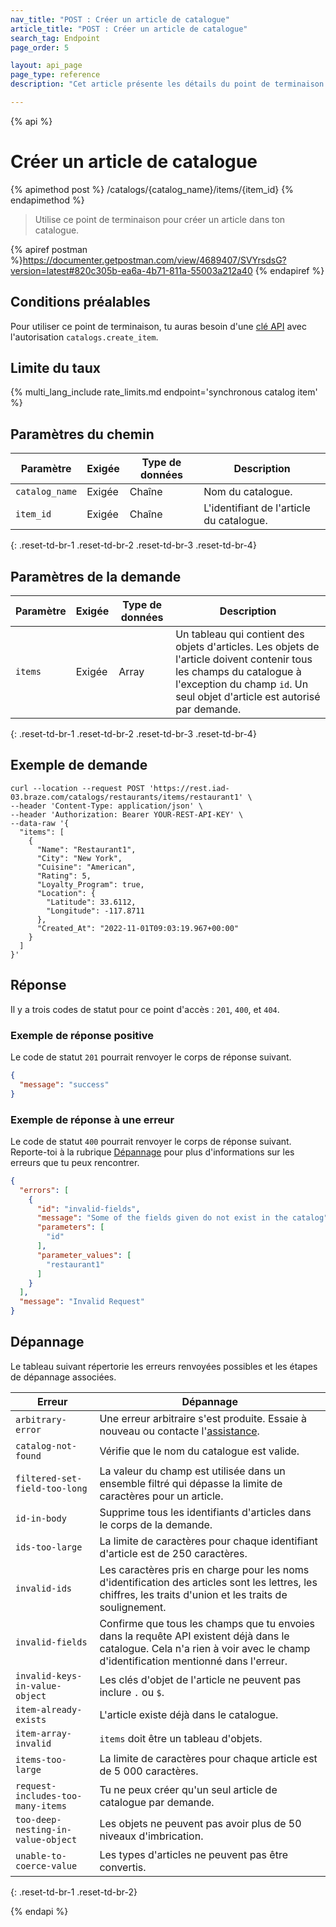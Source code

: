 ```yaml
---
nav_title: "POST : Créer un article de catalogue"
article_title: "POST : Créer un article de catalogue"
search_tag: Endpoint
page_order: 5

layout: api_page
page_type: reference
description: "Cet article présente les détails du point de terminaison Créer un élément de catalogue Braze."

---
```

{% api %}
# Créer un article de catalogue
{% apimethod post %}
/catalogs/{catalog_name}/items/{item_id}
{% endapimethod %}

> Utilise ce point de terminaison pour créer un article dans ton catalogue.

{% apiref postman %}https://documenter.getpostman.com/view/4689407/SVYrsdsG?version=latest#820c305b-ea6a-4b71-811a-55003a212a40 {% endapiref %}

## Conditions préalables

Pour utiliser ce point de terminaison, tu auras besoin d'une [clé API]({{site.baseurl}}/api/basics#rest-api-key/) avec l'autorisation `catalogs.create_item`.

## Limite du taux

{% multi_lang_include rate_limits.md endpoint='synchronous catalog item' %}

## Paramètres du chemin

| Paramètre | Exigée | Type de données | Description |
|---|---|---|---|
| `catalog_name` | Exigée | Chaîne | Nom du catalogue. |
| `item_id` | Exigée | Chaîne | L'identifiant de l'article du catalogue. |
{: .reset-td-br-1 .reset-td-br-2 .reset-td-br-3 .reset-td-br-4}

## Paramètres de la demande

| Paramètre | Exigée | Type de données | Description |
|---|---|---|---|
| `items` | Exigée | Array | Un tableau qui contient des objets d'articles. Les objets de l'article doivent contenir tous les champs du catalogue à l'exception du champ `id`. Un seul objet d'article est autorisé par demande. |
{: .reset-td-br-1 .reset-td-br-2 .reset-td-br-3 .reset-td-br-4}

## Exemple de demande

```
curl --location --request POST 'https://rest.iad-03.braze.com/catalogs/restaurants/items/restaurant1' \
--header 'Content-Type: application/json' \
--header 'Authorization: Bearer YOUR-REST-API-KEY' \
--data-raw '{
  "items": [
    {
      "Name": "Restaurant1",
      "City": "New York",
      "Cuisine": "American",
      "Rating": 5,
      "Loyalty_Program": true,
      "Location": {
        "Latitude": 33.6112,
        "Longitude": -117.8711
      },
      "Created_At": "2022-11-01T09:03:19.967+00:00"
    }
  ]
}'
```

## Réponse

Il y a trois codes de statut pour ce point d'accès : `201`, `400`, et `404`.

### Exemple de réponse positive

Le code de statut `201` pourrait renvoyer le corps de réponse suivant.

```json
{
  "message": "success"
}
```

### Exemple de réponse à une erreur

Le code de statut `400` pourrait renvoyer le corps de réponse suivant. Reporte-toi à la rubrique [Dépannage](#troubleshooting) pour plus d'informations sur les erreurs que tu peux rencontrer.

```json
{
  "errors": [
    {
      "id": "invalid-fields",
      "message": "Some of the fields given do not exist in the catalog",
      "parameters": [
        "id"
      ],
      "parameter_values": [
        "restaurant1"
      ]
    }
  ],
  "message": "Invalid Request"
}
```

## Dépannage

Le tableau suivant répertorie les erreurs renvoyées possibles et les étapes de dépannage associées.

| Erreur | Dépannage |
| --- | --- |
| `arbitrary-error` | Une erreur arbitraire s'est produite. Essaie à nouveau ou contacte l'[assistance]({{site.baseurl}}/support_contact/). |
| `catalog-not-found` | Vérifie que le nom du catalogue est valide. |
| `filtered-set-field-too-long` | La valeur du champ est utilisée dans un ensemble filtré qui dépasse la limite de caractères pour un article. |
| `id-in-body` | Supprime tous les identifiants d'articles dans le corps de la demande. |
| `ids-too-large` | La limite de caractères pour chaque identifiant d'article est de 250 caractères. |
| `invalid-ids` | Les caractères pris en charge pour les noms d'identification des articles sont les lettres, les chiffres, les traits d'union et les traits de soulignement. |
| `invalid-fields` | Confirme que tous les champs que tu envoies dans la requête API existent déjà dans le catalogue. Cela n'a rien à voir avec le champ d'identification mentionné dans l'erreur. |
| `invalid-keys-in-value-object` | Les clés d'objet de l'article ne peuvent pas inclure `.` ou `$`. |
| `item-already-exists` | L'article existe déjà dans le catalogue. |
| `item-array-invalid` | `items` doit être un tableau d'objets. | 
| `items-too-large` | La limite de caractères pour chaque article est de 5 000 caractères. |
| `request-includes-too-many-items` | Tu ne peux créer qu'un seul article de catalogue par demande. |
| `too-deep-nesting-in-value-object` | Les objets ne peuvent pas avoir plus de 50 niveaux d'imbrication. |
| `unable-to-coerce-value` | Les types d'articles ne peuvent pas être convertis. |
{: .reset-td-br-1 .reset-td-br-2}

{% endapi %}